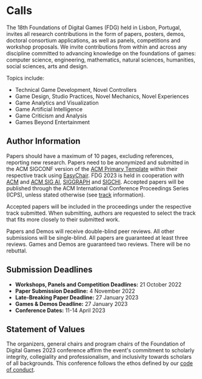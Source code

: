 # Calls

The 18th Foundations of Digital Games (FDG) held in Lisbon, Portugal, invites
all research contributions in the form of papers, posters, demos, doctoral
consortium applications, as well as panels, competitions and workshop proposals.
We invite contributions from within and across any discipline committed to
advancing knowledge on the foundations of games: computer science, engineering,
mathematics, natural sciences, humanities, social sciences, arts and design.

Topics include:

* Technical Game Development, Novel Controllers
* Game Design, Studio Practices, Novel Mechanics, Novel Experiences
* Game Analytics and Visualization
* Game Artificial Intelligence
* Game Criticism and Analysis
* Games Beyond Entertainment

## Author Information

Papers should have a maximum of 10 pages, excluding references, reporting new
research. Papers need to be anonymized and submitted in the ACM SIGCONF version
of the [ACM Primary Template] within their respective track using [EasyChair].
FDG 2023 is held in cooperation with [ACM] and [ACM SIG AI], [SIGGRAPH] and
[SIGCHI]. Accepted papers will be published through the ACM International
Conference Proceedings Series (ICPS), unless stated otherwise (see
[track](tracks.md) information).

Accepted papers will be included in the proceedings under the respective track
submitted. When submitting, authors are requested to select the track that fits
more closely to their submitted work.

Papers and Demos will receive double-blind peer reviews. All other submissions
will be single-blind. All papers are guaranteed at least three reviews. Games
and Demos are guaranteed two reviews. There will be no rebuttal.

## Submission Deadlines

* **Workshops, Panels and Competition Deadlines:** 21 October 2022
* **Paper Submission Deadline:** 4 November 2022
* **Late-Breaking Paper Deadline:** 27 January 2023
* **Games & Demos Deadline:** 27 January 2023
* **Conference Dates:** 11-14 April 2023

## Statement of Values

The organizers, general chairs and program chairs of the Foundation of Digital
Games 2023 conference affirm the event's commitment to scholarly integrity,
collegiality and professionalism, and inclusivity towards scholars of all
backgrounds. This conference follows the ethos defined by our
[code of conduct](home/conduct.md).

[ACM Primary Template]:https://www.acm.org/publications/proceedings-template
[ACM]:https://www.acm.org/
[ACM SIG AI]:https://sigai.acm.org/
[SIGGRAPH]:https://www.siggraph.org/
[SIGCHI]:https://sigchi.org/
[EasyChair]:https://easychair.org/conferences/?conf=fdg2023
